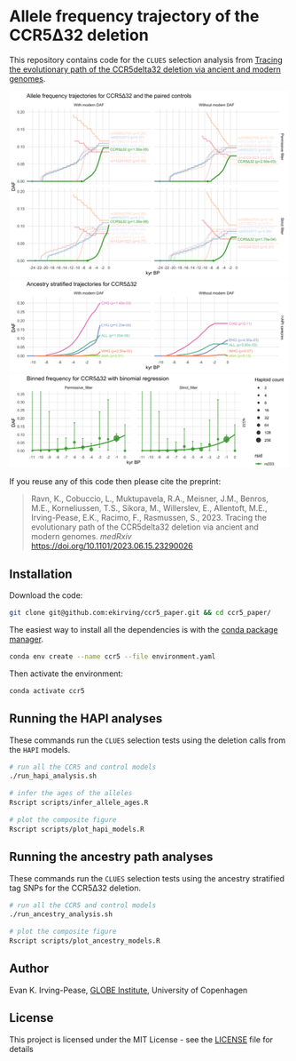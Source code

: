 # Allele frequency trajectory of the CCR5Δ32 deletion
This repository contains code for the `CLUES` selection analysis from 
[Tracing the evolutionary path of the CCR5delta32 deletion via ancient and modern genomes](https://doi.org/10.1101/2023.06.15.23290026).

![HAPI trajectories](/figure/hapi_trajectories.png?raw=true)
![Ancestral path trajectories](/figure/ancestry_trajectories.png?raw=true)
![Binned frequencies](/figure/binned_frequencies.png?raw=true)

If you reuse any of this code then please cite the preprint:
> Ravn, K., Cobuccio, L., Muktupavela, R.A., Meisner, J.M., Benros, M.E., Korneliussen, T.S., Sikora, M., Willerslev, 
> E., Allentoft, M.E., Irving-Pease, E.K., Racimo, F., Rasmussen, S., 2023. Tracing the evolutionary path of the 
> CCR5delta32 deletion via ancient and modern genomes. *medRxiv* https://doi.org/10.1101/2023.06.15.23290026


## Installation
Download the code: 
```bash
git clone git@github.com:ekirving/ccr5_paper.git && cd ccr5_paper/
```

The easiest way to install all the dependencies is with the [conda package manager](https://docs.conda.io/en/latest/).

```bash
conda env create --name ccr5 --file environment.yaml
```

Then activate the environment:
```bash
conda activate ccr5
```

## Running the HAPI analyses

These commands run the `CLUES` selection tests using the deletion calls from the `HAPI` models.

```bash
# run all the CCR5 and control models
./run_hapi_analysis.sh
```

```bash
# infer the ages of the alleles
Rscript scripts/infer_allele_ages.R
```

```bash
# plot the composite figure
Rscript scripts/plot_hapi_models.R
```

## Running the ancestry path analyses

These commands run the `CLUES` selection tests using the ancestry stratified tag SNPs for the CCR5Δ32 deletion.

```bash
# run all the CCR5 and control models
./run_ancestry_analysis.sh
```

```bash
# plot the composite figure
Rscript scripts/plot_ancestry_models.R
```

## Author

Evan K. Irving-Pease, [GLOBE Institute](https://globe.ku.dk/), University of Copenhagen 

## License

This project is licensed under the MIT License - see the [LICENSE](LICENSE) file for details
